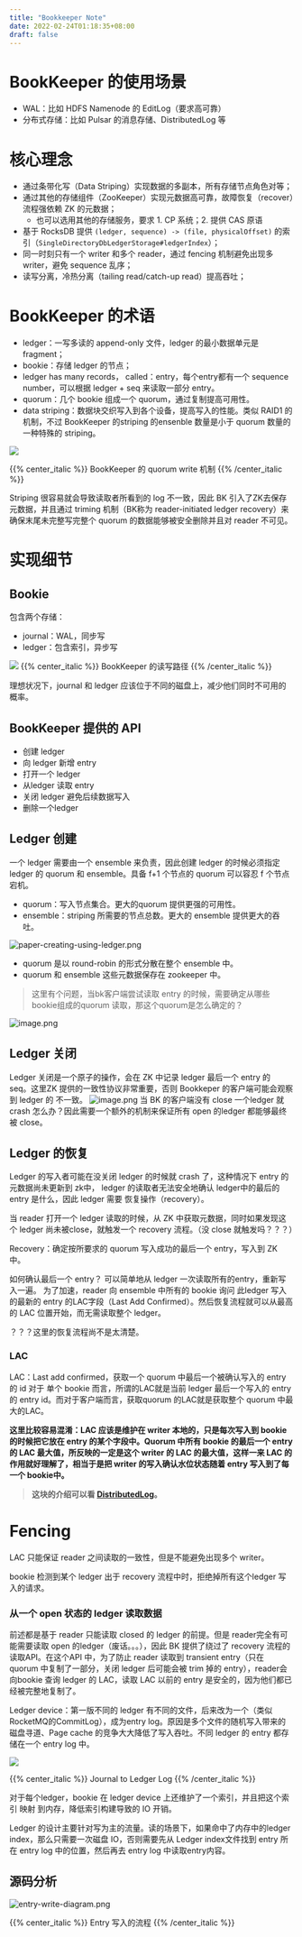 ```yaml
---
title: "Bookkeeper Note"
date: 2022-02-24T01:18:35+08:00
draft: false
---
```


# BookKeeper 的使用场景

- WAL：比如 HDFS Namenode 的 EditLog（要求高可靠）
- 分布式存储：比如 Pulsar 的消息存储、DistributedLog 等



# 核心理念

- 通过条带化写（Data Striping）实现数据的多副本，所有存储节点角色对等；
- 通过其他的存储组件（ZooKeeper）实现元数据高可靠，故障恢复（recover）流程强依赖 ZK 的元数据；
  - 也可以选用其他的存储服务，要求 1. CP 系统；2. 提供 CAS 原语
- 基于 RocksDB 提供 `(ledger, sequence) -> (file, physicalOffset)`  的索引（`SingleDirectoryDbLedgerStorage#ledgerIndex`）；
- 同一时刻只有一个 writer 和多个 reader，通过 fencing 机制避免出现多 writer，避免 sequence 乱序；
- 读写分离，冷热分离（tailing read/catch-up read）提高吞吐；

# BookKeeper 的术语

- ledger：一写多读的 append-only 文件，ledger 的最小数据单元是 fragment；
- bookie：存储 ledger 的节点；
- ledger has many records， called：entry，每个entry都有一个 sequence number，可以根据 ledger + seq 来读取一部分 entry。
- quorum：几个 bookie 组成一个 quorum，通过复制提高可用性。
- data striping：数据块交织写入到各个设备，提高写入的性能。类似 RAID1 的机制，不过 BookKeeper 的striping 的ensenble 数量是小于 quorum 数量的一种特殊的 striping。

![](https://huanglei-rocks-blog.oss-cn-shanghai.aliyuncs.com/blog/20220224230803.png)

{{% center_italic %}} BookKeeper 的 quorum write 机制 {{% /center_italic %}}


Striping 很容易就会导致读取者所看到的 log 不一致，因此 BK 引入了ZK去保存元数据，并且通过 triming 机制（BK称为 reader-initiated ledger recovery）来确保末尾未完整写完整个 quorum 的数据能够被安全删除并且对 reader 不可见。

# 实现细节

## Bookie

包含两个存储：

- journal：WAL，同步写
- ledger：包含索引，异步写



![](https://huanglei-rocks-blog.oss-cn-shanghai.aliyuncs.com/blog/20220224231150.png)
{{% center_italic %}} BookKeeper 的读写路径 {{% /center_italic %}}


理想状况下，journal 和 ledger 应该位于不同的磁盘上，减少他们同时不可用的概率。

## BookKeeper 提供的 API

- 创建 ledger
- 向 ledger 新增 entry
- 打开一个 ledger
- 从ledger 读取 entry
- 关闭 ledger 避免后续数据写入
- 删除一个ledger



## Ledger 创建

一个 ledger 需要由一个 ensemble 来负责，因此创建 ledger 的时候必须指定 ledger 的 quorum 和 ensemble。具备 f+1 个节点的 quorum 可以容忍 f 个节点宕机。

- quorum：写入节点集合。更大的quorum 提供更强的可用性。
- ensemble：striping 所需要的节点总数。更大的 ensemble 提供更大的吞吐。

![paper-creating-using-ledger.png](https://huanglei-rocks-blog.oss-cn-shanghai.aliyuncs.com/blog/paper-creating-using-ledger.png?versionId=CAEQIBiBgMDlsZax.RciIGJmZGJjYjRjODNiZjQ4ZDE4OWZkMjVlZWRhNmEzMGJh)


- quorum 是以 round-robin 的形式分散在整个 ensemble 中。
- quorum 和 ensemble 这些元数据保存在 zookeeper 中。



> 这里有个问题，当bk客户端尝试读取 entry 的时候，需要确定从哪些bookie组成的quorum 读取，那这个quorum是怎么确定的？

![image.png](https://huanglei-rocks-blog.oss-cn-shanghai.aliyuncs.com/blog/paper-to-read-a-given-entry-e.png?versionId=CAEQIBiBgICTgJmx.RciIGNmMjU4OWFmYTE0YjQ4NzFiNjY0MTM4NzRjZjNjZTJi)


## Ledger 关闭

Ledger 关闭是一个原子的操作，会在 ZK 中记录 ledger 最后一个 entry 的 seq。这里ZK 提供的一致性协议非常重要，否则 Bookkeper 的客户端可能会观察到 ledger 的 不一致。
![image.png](https://huanglei-rocks-blog.oss-cn-shanghai.aliyuncs.com/blog/1635067390415-cdc4ede3-9bd7-4bd3-82e7-f3c3091be3d1.png)
当 BK 的客户端没有 close 一个ledger 就 crash 怎么办？因此需要一个额外的机制来保证所有 open 的ledger 都能够最终被 close。

## Ledger 的恢复


Ledger 的写入者可能在没关闭 ledger 的时候就 crash 了，这种情况下 entry 的元数据尚未更新到 zk中， ledger 的读取者无法安全地确认 ledger中的最后的 entry 是什么，因此 ledger 需要 恢复操作（recovery）。

当 reader 打开一个 ledger 读取的时候，从 ZK 中获取元数据，同时如果发现这个 ledger 尚未被close，就触发一个 recovery 流程。（没 close 就触发吗？？？）

Recovery：确定按所要求的 quorum 写入成功的最后一个 entry，写入到 ZK 中。

如何确认最后一个 entry？
可以简单地从 ledger 一次读取所有的entry，重新写入一遍。
为了加速，reader 向 ensemble 中所有的 bookie 询问 此ledger 写入的最新的 entry 的LAC字段（Last Add Confirmed）。然后恢复流程就可以从最高的 LAC 位置开始，而无需读取整个 ledger。

？？？这里的恢复流程尚不是太清楚。

### LAC

LAC：Last add confirmed，获取一个 quorum 中最后一个被确认写入的 entry 的 id
对于 单个 bookie 而言，所谓的LAC就是当前 ledger 最后一个写入的 entry 的 entry id。而对于客户端而言，获取quorum 的LAC就是获取整个 quorum 中最大的LAC。

**这里比较容易混淆：LAC 应该是维护在 writer 本地的，只是每次写入到 bookie 的时候把它放在 entry 的某个字段中。Quorum 中所有 bookie 的最后一个 entry 的 LAC 最大值，所反映的一定是这个 writer 的 LAC 的最大值，这样一来 LAC 的作用就好理解了，相当于是把 writer 的写入确认水位状态随着 entry 写入到了每一个 bookie中。**

> **这块的介绍可以看 **[**DistributedLog**](https://bookkeeper.apache.org/distributedlog/docs/latest/user_guide/design/main.html)**。**





# Fencing

LAC 只能保证 reader 之间读取的一致性，但是不能避免出现多个 writer。

bookie 检测到某个 ledger 出于 recovery 流程中时，拒绝掉所有这个ledger 写入的请求。



### 从一个 open 状态的 ledger 读取数据


前述都是基于 reader 只能读取 closed 的 ledger 的前提。但是 reader完全有可能需要读取 open 的ledger（废话。。。），因此 BK 提供了绕过了 recovery 流程的读取API。在这个API 中，为了防止 reader 读取到 transient entry（只在 quorum 中复制了一部分，关闭 ledger 后可能会被 trim 掉的 entry），reader会向bookie 查询 ledger 的 LAC，读取 LAC 以前的 entry 是安全的，因为他们都已经被完整地复制了。

Ledger device：第一版不同的 ledger 有不同的文件，后来改为一个（类似RocketMQ的CommitLog），成为entry log。原因是多个文件的随机写入带来的磁盘寻道、Page cache 的竞争大大降低了写入吞吐。不同 ledger 的 entry 都存储在一个 entry log 中。

![](https://huanglei-rocks-blog.oss-cn-shanghai.aliyuncs.com/blog/1645460567153-66dff109-b35e-4676-b45a-f03706a58eb0.png?versionId=CAEQIBiBgMCI8LGx.RciIGFhYTZkNTNjYWFiOTQzOWU4MzRkYmNjMzRkMWJlMzQz)

{{% center_italic %}} Journal to Ledger Log {{% /center_italic %}}

对于每个ledger，bookie 在 ledger device 上还维护了一个索引，并且把这个索引 映射 到内存，降低索引构建导致的 IO 开销。

Ledger 的设计主要针对写为主的流量。读的场景下，如果命中了内存中的ledger index，那么只需要一次磁盘 IO，否则需要先从 Ledger index文件找到 entry 所在 entry log 中的位置，然后再去 entry log 中读取entry内容。



## 源码分析

![entry-write-diagram.png](https://huanglei-rocks-blog.oss-cn-shanghai.aliyuncs.com/blog/entry-write-diagram.png)

{{% center_italic %}} Entry 写入的流程 {{% /center_italic %}}


